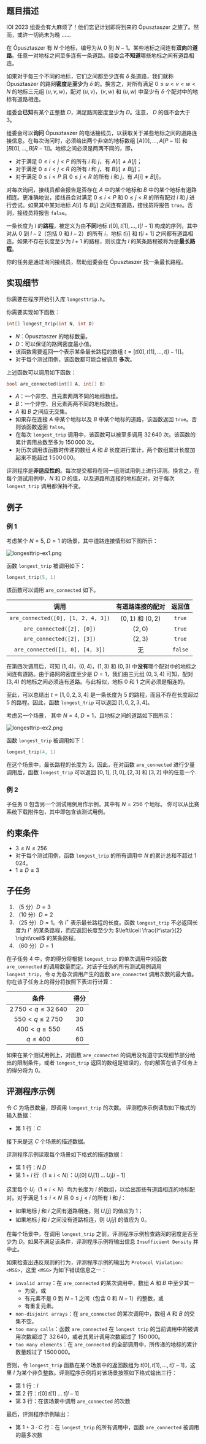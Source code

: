 ## 题目描述

IOI 2023 组委会有大麻烦了！他们忘记计划即将到来的 Ópusztaszer 之旅了。然而，或许一切尚未为晚 ......

在 Ópusztaszer 有 $N$ 个地标，编号为从 $0$ 到 $N-1$。某些地标之间连有**双向**的**道路**。任意一对地标之间至多连有一条道路。组委会**不知道**哪些地标之间有道路相连。

如果对于每三个不同的地标，它们之间都至少连有 $\delta$ 条道路，我们就称 Ópusztaszer 的路网**密度**是**至少**为 $\delta$ 的。换言之，对所有满足 $0 \le u \lt v \lt w \lt N$ 的地标三元组 $(u, v, w)$，配对 $(u,v)$，$(v,w)$ 和 $(u,w)$ 中至少有 $\delta$ 个配对中的地标有道路相连。

组委会**已知**有某个正整数 $D$，满足路网密度至少为 $D$。注意， $D$ 的值不会大于 $3$。

组委会可以**询问** Ópusztaszer 的电话接线员，以获取关于某些地标之间的道路连接信息。在每次询问时，必须给出两个非空的地标数组 $[A[0], \ldots, A[P-1]]$ 和 $[B[0], \ldots, B[R-1]]$。地标之间必须是两两不同的，即，

* 对于满足 $0 \le i \lt j \lt P$ 的所有 $i$ 和 $j$，有 $A[i] \neq A[j]$；
* 对于满足 $0 \le i \lt j \lt R$ 的所有 $i$ 和 $j$，有 $B[i] \neq B[j]$；
* 对于满足 $0 \le i \lt P$ 且 $0\le j \lt R$ 的所有 $i$ 和 $j$，有 $A[i] \neq B[j]$。

对每次询问，接线员都会报告是否存在 $A$ 中的某个地标和 $B$ 中的某个地标有道路相连。更准确地说，接线员会对满足 $0 \le i \lt P$ 和 $0\le j \lt R$ 的所有配对 $i$ 和 $j$ 进行尝试。如果其中某对地标 $A[i]$ 与 $B[j]$ 之间连有道路，接线员将报告 `true`。否则，接线员将报告 `false`。

一条长度为 $l$ 的**路程**，被定义为由**不同**地标 $t[0], t[1], \ldots, t[l-1]$ 构成的序列，其中对从 $0$ 到 $l-2$（包括 $0$ 和 $l-2$）的所有 $i$，地标 $t[i]$ 和 $t[i+1]$ 之间都有道路相连。如果不存在长度至少为 $l+1$ 的路程，则长度为 $l$ 的某条路程被称为是**最长路程**。

你的任务是通过询问接线员，帮助组委会在 Ópusztaszer 找一条最长路程。

## 实现细节

你需要在程序开始引入库 `longesttrip.h`。

你需要实现如下函数：

```cpp
int[] longest_trip(int N, int D)
```

* $N$：Ópusztaszer 的地标数量。
* $D$：可以保证的路网密度最小值。
* 该函数需要返回一个表示某条最长路程的数组 $t = [t[0], t[1], \ldots, t[l-1]]$。
* 对于每个测试用例，该函数都可能会被调用 **多次**。

上述函数可以调用如下函数：

```cpp
bool are_connected(int[] A, int[] B)
```

* $A$：一个非空、且元素两两不同的地标数组。
* $B$：一个非空、且元素两两不同的地标数组。
* $A$ 和 $B$ 之间应无交集。
* 如果存在连接 $A$ 中某个地标以及 $B$ 中某个地标的道路，该函数返回 `true`。否则该函数返回 `false`。
* 在每次 `longest_trip` 调用中，该函数可以被至多调用 $32\,640$ 次。该函数的累计调用总数至多为 $150\,000$ 次。
* 对历次调用该函数时传递的数组 $A$ 和 $B$ 长度进行累计，两个数组累计长度加起来不能超过 $1\,500\,000$。

评测程序是**非适应性的**。每次提交都将在同一组测试用例上进行评测。换言之，在每个测试用例中，$N$ 和 $D$ 的值，以及道路所连接的地标配对，对于每次 `longest_trip` 调用都保持不变。

## 例子

### 例 1

考虑某个 $N = 5$, $D = 1$ 的场景，其中道路连接情形如下图所示：

![longesttrip-ex1.png](https://img.loj.ac.cn/2023/09/05/5add3042db282.png)

函数 `longest_trip` 被调用如下：

```cpp
longest_trip(5, 1)
```

该函数可以调用 `are_connected` 如下。

|                调用                |  有道路连接的配对  | 返回值  |
| :--------------------------------: | :----------------: | :-----: |
| `are_connected([0], [1, 2, 4, 3])` | $(0,1)$ 和 $(0,2)$ | `true`  |
|     `are_connected([2], [0])`      |      $(2,0)$       | `true`  |
|     `are_connected([2], [3])`      |      $(2,3)$       | `true`  |
|  `are_connected([1, 0], [4, 3])`   |         无         | `false` |

在第四次调用后，可知 $(1,4)$，$(0,4)$，$(1,3)$ 和 $(0,3)$ 中**没有**哪个配对中的地标之间连有道路。由于路网的密度至少是 $D = 1$，我们由三元组 $(0, 3, 4)$ 可知，配对 $(3,4)$ 的地标之间必须连有道路。与此相似，地标 $0$ 和 $1$ 之间必须是相连的。

至此，可以总结出 $t = [1, 0, 2, 3, 4]$ 是一条长度为 $5$ 的路程，而且不存在长度超过 $5$ 的路程。因此，函数 `longest_trip` 可以返回 $[1, 0, 2, 3, 4]$。

考虑另一个场景， 其中 $N = 4$, $D = 1$，且地标之间的道路如下图所示：

![longesttrip-ex2.png](https://img.loj.ac.cn/2023/09/05/c7628584ba0d5.png)

函数 `longest_trip` 被调用如下：

```cpp
longest_trip(4, 1)
```

在这个场景中，最长路程的长度为 $2$。因此，在对函数 `are_connected` 进行少量调用后，函数 `longest_trip` 可以返回 $[0, 1]$, $[1, 0]$, $[2, 3]$ 和 $[3, 2]$ 中的任意一个.

### 例 2

子任务 0 包含另一个测试用例用作示例，其中有 $N=256$ 个地标。
你可以从比赛系统下载附件包，其中即包含该测试用例。

## 约束条件

* $3 \le N \le 256$
* 对于每个测试用例，函数 `longest_trip` 的所有调用中 $N$ 的累计总和不超过 $1\,024$。
* $1 \le D \le 3$

## 子任务

1. （5 分）$D = 3$
1. （10 分）$D = 2$
1. （25 分）$D = 1$。令 $l^\star$ 表示最长路程的长度。函数 `longest_trip` 不必返回长度为 $l^\star$ 的某条路程，而应返回长度至少为 $\left\lceil \frac{l^\star}{2} \right\rceil$ 的某条路程。
1. （60 分）$D = 1$

在子任务 4 中，你的得分将根据 `longest_trip` 的单次调用中对函数 `are_connected` 的调用数量而定。对该子任务的所有测试用例调用 `longest_trip`，令 $q$ 为各次调用产生的函数 `are_connected` 调用次数的最大值。
你在该子任务上的得分将按照下表进行计算：

|            条件            | 得分 |
| :------------------------: | :--: |
| $2\,750 \lt q \le 32\,640$ | $20$ |
|   $550 \lt q \le 2\,750$   | $30$ |
|    $400 \lt q \le 550$     | $45$ |
|        $q \le 400$         | $60$ |

如果在某个测试用例上，对函数 `are_connected` 的调用没有遵守实现细节部分给出的限制条件，或者 `longest_trip` 返回的数组是错误的，你的解答在该子任务上的得分将为 $0$。

## 评测程序示例

令 $C$ 为场景数量，即调用 `longest_trip` 的次数。
评测程序示例读取如下格式的输入数据：

* 第 $1$ 行：$C$

接下来是这 $C$ 个场景的描述数据。

评测程序示例读取每个场景如下格式的描述数据：

* 第 $1$ 行：$N \; D$
* 第 $1 + i$ 行（$1 \le i \lt N$）：$U_i[0] \; U_i[1] \; \ldots \; U_i[i-1]$

这里每个 $U_i$（$1 \le i \lt N$）均为长度为 $i$ 的数组，以给出那些有道路相连的地标配对。对于满足 $1 \le i \lt N$ 且 $0 \le j \lt i$ 的所有 $i$ 和 $j$：

* 如果地标 $j$ 和 $i$ 之间有道路相连，则 $U_i[j]$ 的值应为 $1$；
* 如果地标 $j$ 和 $i$ 之间没有道路相连，则 $U_i[j]$ 的值应为 $0$。

在每个场景中，在调用 `longest_trip` 之前，评测程序示例检查路网的密度是否至少为 $D$。如果不满足该条件，评测程序示例将输出信息 `Insufficient Density` 并中止。

如果检查出违反规则的行为，评测程序示例的输出为 `Protocol Violation: <MSG>`，这里 `<MSG>` 为如下错误信息之一：

* `invalid array`：在 `are_connected` 的某次调用中，数组 $A$ 和 $B$ 中至少其一
  - 为空，或
  - 有元素不是 $0$ 到 $N-1$ 之间（包含 $0$ 和 $N-1$）的整数，或
  - 有重复元素。
* `non-disjoint arrays`：在 `are_connected` 的某次调用中，数组 $A$ 和 $B$ 的交集不空。
* `too many calls`：函数 `are_connected` 在 `longest trip` 的当前调用中的被调用次数超过了 $32\,640$，或者其累计调用次数超过了 $150\,000$。
* `too many elements`：在 `are_connected` 的全部调用中，所传递的地标的累计数量超过了 $1\,500\,000$。

否则，令 `longest_trip` 函数在某个场景中的返回数组为 $t[0], t[1], \ldots, t[l - 1]$，这里 $l$ 为某个非负整数。评测程序示例将对该场景按照如下格式输出三行：

* 第 $1$ 行：$l$
* 第 $2$ 行：$t[0] \; t[1] \; \ldots \; t[l-1]$
* 第 $3$ 行：在该场景中调用 `are_connected` 的次数

最后，评测程序示例输出：

* 第 $1 + 3 \cdot C$ 行：在 `longest_trip` 的所有调用中，函数 `are_connected` 被调用的最多次数

